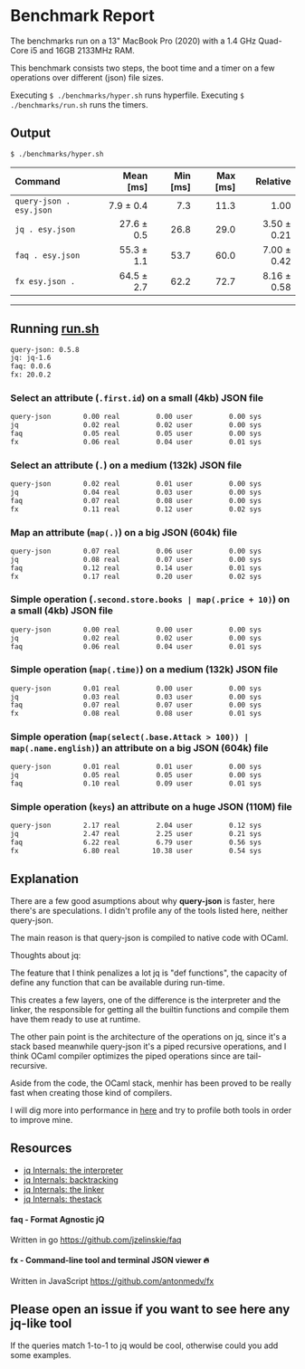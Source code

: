 # Benchmark Report
The benchmarks run on a 13" MacBook Pro (2020) with a 1.4 GHz Quad-Core i5 and 16GB 2133MHz RAM.

This benchmark consists two steps, the boot time and a timer on a few operations over different (json) file sizes.

Executing `$ ./benchmarks/hyper.sh` runs hyperfile.
Executing `$ ./benchmarks/run.sh` runs the timers.

## Output

`$ ./benchmarks/hyper.sh`

| Command | Mean [ms] | Min [ms] | Max [ms] | Relative |
|:---|---:|---:|---:|---:|
| `query-json . esy.json` | 7.9 ± 0.4 | 7.3 | 11.3 | 1.00 |
| `jq . esy.json` | 27.6 ± 0.5 | 26.8 | 29.0 | 3.50 ± 0.21 |
| `faq . esy.json` | 55.3 ± 1.1 | 53.7 | 60.0 | 7.00 ± 0.42 |
| `fx esy.json .` | 64.5 ± 2.7 | 62.2 | 72.7 | 8.16 ± 0.58 |

---

## Running [run.sh](./run.sh)

```bash
query-json: 0.5.8
jq: jq-1.6
faq: 0.0.6
fx: 20.0.2
```

### Select an attribute (`.first.id`) on a small (4kb) JSON file
```bash
query-json        0.00 real         0.00 user         0.00 sys
jq                0.02 real         0.02 user         0.00 sys
faq               0.05 real         0.05 user         0.00 sys
fx                0.06 real         0.04 user         0.01 sys
```

### Select an attribute (`.`) on a medium (132k) JSON file
```bash
query-json        0.02 real         0.01 user         0.00 sys
jq                0.04 real         0.03 user         0.00 sys
faq               0.07 real         0.08 user         0.00 sys
fx                0.11 real         0.12 user         0.02 sys
```
### Map an attribute (`map(.)`) on a big JSON (604k) file
```bash
query-json        0.07 real         0.06 user         0.00 sys
jq                0.08 real         0.07 user         0.00 sys
faq               0.12 real         0.14 user         0.01 sys
fx                0.17 real         0.20 user         0.02 sys
```

### Simple operation (`.second.store.books | map(.price + 10)`) on a small (4kb) JSON file
```bash
query-json        0.00 real         0.00 user         0.00 sys
jq                0.02 real         0.02 user         0.00 sys
faq               0.06 real         0.04 user         0.01 sys
```

### Simple operation (`map(.time)`) on a medium (132k) JSON file
```bash
query-json        0.01 real         0.00 user         0.00 sys
jq                0.03 real         0.03 user         0.00 sys
faq               0.07 real         0.07 user         0.00 sys
fx                0.08 real         0.08 user         0.01 sys
```

### Simple operation (`map(select(.base.Attack > 100)) | map(.name.english)`) an attribute on a big JSON (604k) file
```bash
query-json        0.01 real         0.01 user         0.00 sys
jq                0.05 real         0.05 user         0.00 sys
faq               0.10 real         0.09 user         0.01 sys
```

### Simple operation (`keys`) an attribute on a huge JSON (110M) file
```bash
query-json        2.17 real         2.04 user         0.12 sys
jq                2.47 real         2.25 user         0.21 sys
faq               6.22 real         6.79 user         0.56 sys
fx                6.80 real        10.38 user         0.54 sys
```

## Explanation

There are a few good asumptions about why **query-json** is faster, here there's are speculations. I didn't profile any of the tools listed here, neither query-json.

The main reason is that query-json is compiled to native code with OCaml.

Thoughts about jq:

The feature that I think penalizes a lot jq is "def functions", the capacity of define any function that can be available during run-time.

This creates a few layers, one of the difference is the interpreter and the linker, the responsible for getting all the builtin functions and compile them have them ready to use at runtime.

The other pain point is the architecture of the operations on jq, since it's a stack based meanwhile query-json it's a piped recursive operations, and I think OCaml compiler optimizes the piped operations since are tail-recursive.

Aside from the code, the OCaml stack, menhir has been proved to be really fast when creating those kind of compilers.

I will dig more into performance in [here](https://github.com/davesnx/query-json/issues/7) and try to profile both tools in order to improve mine.

## Resources
- [jq Internals: the interpreter](https://github.com/stedolan/jq/wiki/Internals:-the-interpreter)
- [jq Internals: backtracking](https://github.com/stedolan/jq/wiki/Internals:-backtracking)
- [jq Internals: the linker](https://github.com/stedolan/jq/wiki/Internals:-the-linker)
- [jq Internals: thestack](https://github.com/stedolan/jq/wiki/Internals:-the-stack)

#### faq - Format Agnostic jQ
Written in go
https://github.com/jzelinskie/faq

#### fx - Command-line tool and terminal JSON viewer 🔥
Written in JavaScript
https://github.com/antonmedv/fx

## Please open an issue if you want to see here any jq-like tool
If the queries match 1-to-1 to jq would be cool, otherwise could you add some examples.
